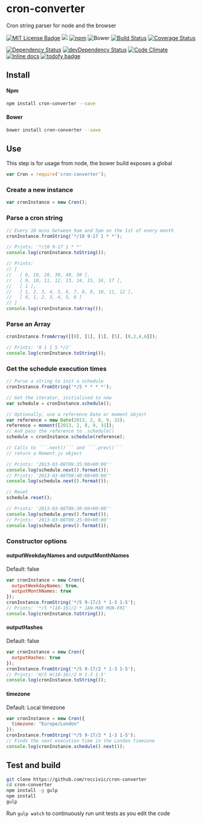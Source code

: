 # cron-converter

Cron string parser for node and the browser

[![MIT License Badge](https://img.shields.io/badge/license-MIT-blue.svg)](https://github.com/roccivic/cron-converter/blob/master/LICENCE.txt)
![](http://img.shields.io/badge/stability-experimental-orange.svg?style=flat)
[![npm](https://img.shields.io/npm/v/cron-converter.svg)](https://www.npmjs.com/package/cron-converter)
![Bower](https://img.shields.io/bower/v/cron-converter.svg)
[![Build Status](https://travis-ci.org/roccivic/cron-converter.svg?branch=master)](https://travis-ci.org/roccivic/cron-converter)
[![Coverage Status](https://coveralls.io/repos/roccivic/cron-converter/badge.svg?branch=master&service=github)](https://coveralls.io/github/roccivic/cron-converter?branch=master)


[![Dependency Status](https://david-dm.org/roccivic/cron-converter.svg)](https://david-dm.org/roccivic/cron-converter)
[![devDependency Status](https://david-dm.org/roccivic/cron-converter/dev-status.svg)](https://david-dm.org/roccivic/cron-converter#info=devDependencies)
[![Code Climate](https://codeclimate.com/github/roccivic/cron-converter/badges/gpa.svg)](https://codeclimate.com/github/roccivic/cron-converter)
[![Inline docs](http://inch-ci.org/github/roccivic/cron-converter.svg?branch=master)](http://inch-ci.org/github/roccivic/cron-converter)
[![todofy badge](https://todofy.org/b/roccivic/cron-converter)](https://todofy.org/r/roccivic/cron-converter)

## Install

#### Npm
```bash
npm install cron-converter --save
```

#### Bower
```bash
bower install cron-converter --save
```

## Use
This step is for usage from node,
the bower build exposes a global
```js
var Cron = require('cron-converter');
```

### Create a new instance
```js
var cronInstance = new Cron();
```

### Parse a cron string
```js
// Every 10 mins between 9am and 5pm on the 1st of every month
cronInstance.fromString('*/10 9-17 1 * *');

// Prints: '*/10 9-17 1 * *'
console.log(cronInstance.toString());

// Prints:
// [
//   [ 0, 10, 20, 30, 40, 50 ],
//   [ 9, 10, 11, 12, 13, 14, 15, 16, 17 ],
//   [ 1 ],
//   [ 1, 2, 3, 4, 5, 6, 7, 8, 9, 10, 11, 12 ],
//   [ 0, 1, 2, 3, 4, 5, 6 ]
// ]
console.log(cronInstance.toArray());
```

### Parse an Array
```js
cronInstance.fromArray([[0], [1], [1], [5], [0,2,4,6]]);

// Prints: '0 1 1 5 */2'
console.log(cronInstance.toString());
```

### Get the schedule execution times
```js
// Parse a string to init a schedule
cronInstance.fromString('*/5 * * * *');

// Get the iterator, initialised to now
var schedule = cronInstance.schedule();

// Optionally, use a reference Date or moment object
var reference = new Date(2013, 2, 8, 9, 32);
reference = moment([2013, 2, 8, 9, 32]);
// And pass the reference to .schedule()
schedule = cronInstance.schedule(reference);

// Calls to ```.next()``` and ```.prev()```
// return a Moment.js object

// Prints: '2013-03-08T09:35:00+00:00''
console.log(schedule.next().format());
// Prints: '2013-03-08T09:40:00+00:00''
console.log(schedule.next().format());

// Reset
schedule.reset();

// Prints: '2013-03-08T09:30:00+00:00''
console.log(schedule.prev().format());
// Prints: '2013-03-08T09:25:00+00:00''
console.log(schedule.prev().format());
```

### Constructor options

#### outputWeekdayNames and outputMonthNames
Default: false
```js
var cronInstance = new Cron({
  outputWeekdayNames: true,
  outputMonthNames: true
});
cronInstance.fromString('*/5 9-17/2 * 1-3 1-5');
// Prints: '*/5 *(10-16)/2 * JAN-MAR MON-FRI'
console.log(cronInstance.toString());
```

#### outputHashes
Default: false
```js
var cronInstance = new Cron({
  outputHashes: true
});
cronInstance.fromString('*/5 9-17/2 * 1-3 1-5');
// Prints: 'H/5 H(10-16)/2 H 1-3 1-5'
console.log(cronInstance.toString());
```

#### timezone
Default: Local timezone
```js
var cronInstance = new Cron({
  timezone: "Europe/London"
});
cronInstance.fromString('*/5 9-17/2 * 1-3 1-5');
// Finds the next execution time in the London timezone
console.log(cronInstance.schedule().next());
```

## Test and build

```bash
git clone https://github.com/roccivic/cron-converter
cd cron-converter
npm install -g gulp
npm install
gulp
```

Run ```gulp watch``` to continuously run unit tests as you edit the code
